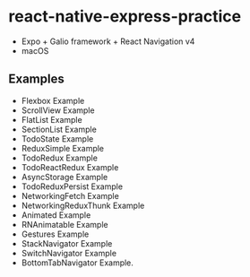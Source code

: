 # react-native-express-practice

- Expo + Galio framework + React Navigation v4
- macOS

## Examples

- Flexbox Example
- ScrollView Example
- FlatList Example
- SectionList Example
- TodoState Example
- ReduxSimple Example
- TodoRedux Example
- TodoReactRedux Example
- AsyncStorage Example
- TodoReduxPersist Example
- NetworkingFetch Example
- NetworkingReduxThunk Example
- Animated Example
- RNAnimatable Example
- Gestures Example
- StackNavigator Example
- SwitchNavigator Example
- BottomTabNavigator Example.
